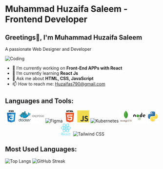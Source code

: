 # Muhammad Huzaifa Saleem - Frontend Developer

## Greetings👋, I'm Muhammad Huzaifa Saleem
A passionate Web Designer and Developer

![Coding](https://present.readthedocs.io/en/latest/_images/welcome-to-coding.gif)

- 🔭 I’m currently working on **Front-End APPs with React**
- 🌱 I’m currently learning **React Js**
- 💬 Ask me about **HTML, CSS, JavaScript**
- 📫 How to reach me: [Huzaifas790@gmail.com](mailto:Huzaifas790@gmail.com)


## Languages and Tools:
<p align="center">
    <img src="https://raw.githubusercontent.com/devicons/devicon/master/icons/css3/css3-original-wordmark.svg" alt="CSS3" width="40" height="40">
    <img src="https://raw.githubusercontent.com/devicons/devicon/master/icons/docker/docker-original-wordmark.svg" alt="Docker" width="40" height="40">
    <img src="https://raw.githubusercontent.com/devicons/devicon/master/icons/express/express-original-wordmark.svg" alt="Express" width="40" height="40">
    <img src="https://www.vectorlogo.zone/logos/figma/figma-icon.svg" alt="Figma" width="40" height="40">
    <img src="https://raw.githubusercontent.com/devicons/devicon/master/icons/html5/html5-original-wordmark.svg" alt="HTML5" width="40" height="40">
    <img src="https://raw.githubusercontent.com/devicons/devicon/master/icons/javascript/javascript-original.svg" alt="JavaScript" width="40" height="40">
    <img src="https://www.vectorlogo.zone/logos/kubernetes/kubernetes-icon.svg" alt="Kubernetes" width="40" height="40">
    <img src="https://raw.githubusercontent.com/devicons/devicon/master/icons/mongodb/mongodb-original-wordmark.svg" alt="MongoDB" width="40" height="40">
    <img src="https://raw.githubusercontent.com/devicons/devicon/master/icons/nodejs/nodejs-original-wordmark.svg" alt="Node.js" width="40" height="40">
    <img src="https://raw.githubusercontent.com/devicons/devicon/master/icons/python/python-original.svg" alt="Python" width="40" height="40">
    <img src="https://raw.githubusercontent.com/devicons/devicon/master/icons/react/react-original-wordmark.svg" alt="React" width="40" height="40">
    <img src="https://www.vectorlogo.zone/logos/tailwindcss/tailwindcss-icon.svg" alt="Tailwind CSS" width="40" height="40">
</p>

## Most Used Languages:
![Top Langs](https://github-readme-stats.vercel.app/api/top-langs/?username=huzaifa031&layout=compact)
![GitHub Streak](https://github-readme-streak-stats.herokuapp.com/?user=huzaifa031)

